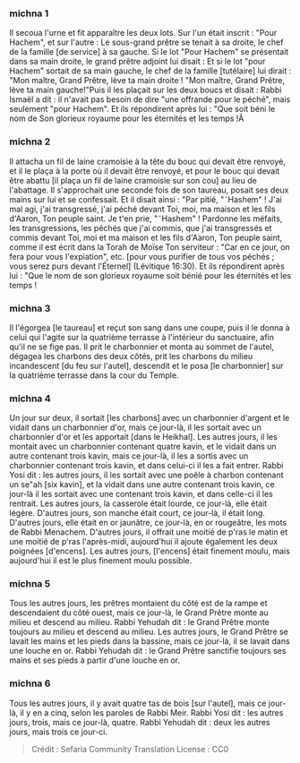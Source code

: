 
### michna 1
Il secoua l'urne et fit apparaître les deux lots. Sur l'un était inscrit : "Pour Hachem", et sur l'autre : Le sous-grand prêtre se tenait à sa droite, le chef de la famille [de service] à sa gauche. Si le lot "Pour Hachem" se présentait dans sa main droite, le grand prêtre adjoint lui disait : Et si le lot "pour Hachem" sortait de sa main gauche, le chef de la famille [tutélaire] lui dirait : "Mon maître, Grand Prêtre, lève ta main droite ! "Mon maître, Grand Prêtre, lève ta main gauche!"Puis il les plaçait sur les deux boucs et disait : Rabbi Ismaël a dit : il n'avait pas besoin de dire "une offrande pour le péché", mais seulement "pour Hachem". Et ils répondirent après lui : "Que soit béni le nom de Son glorieux royaume pour les éternités et les temps !Â

### michna 2
Il attacha un fil de laine cramoisie à la tête du bouc qui devait être renvoyé, et il le plaça à la porte où il devait être renvoyé, et pour le bouc qui devait être abattu [il plaça un fil de laine cramoisie sur son cou] au lieu de l'abattage. Il s'approchait une seconde fois de son taureau, posait ses deux mains sur lui et se confessait. Et il disait ainsi : "Par pitié, "˜Hashem" ! J'ai mal agi, j'ai transgressé, j'ai péché devant Toi, moi, ma maison et les fils d'Aaron, Ton peuple saint. Je t'en prie, "˜Hashem" ! Pardonne les méfaits, les transgressions, les péchés que j'ai commis, que j'ai transgressés et commis devant Toi, moi et ma maison et les fils d'Aaron, Ton peuple saint, comme il est écrit dans la Torah de Moïse Ton serviteur : "Car en ce jour, on fera pour vous l'expiation", etc. [pour vous purifier de tous vos péchés ; vous serez purs devant l'Éternel] (Lévitique 16:30). Et ils répondirent après lui : "Que le nom de son glorieux royaume soit bénié pour les éternités et les temps !

### michna 3
Il l'égorgea [le taureau] et reçut son sang dans une coupe, puis il le donna à celui qui l'agite sur la quatrième terrasse à l'intérieur du sanctuaire, afin qu'il ne se fige pas. Il prit le charbonnier et monta au sommet de l'autel, dégagea les charbons des deux côtés, prit les charbons du milieu incandescent [du feu sur l'autel], descendit et le posa [le charbonnier] sur la quatrième terrasse dans la cour du Temple.

### michna 4
Un jour sur deux, il sortait [les charbons] avec un charbonnier d'argent et le vidait dans un charbonnier d'or, mais ce jour-là, il les sortait avec un charbonnier d'or et les apportait [dans le Heikhal]. Les autres jours, il les montait avec un charbonnier contenant quatre kavin, et le vidait dans un autre contenant trois kavin, mais ce jour-là, il les a sortis avec un charbonnier contenant trois kavin, et dans celui-ci il les a fait entrer. Rabbi Yosi dit : les autres jours, il les sortait avec une poêle à charbon contenant un se"ah [six kavin], et la vidait dans une autre contenant trois kavin, ce jour-là il les sortait avec une contenant trois kavin, et dans celle-ci il les rentrait. Les autres jours, la casserole était lourde, ce jour-là, elle était légère. D'autres jours, son manche était court, ce jour-là, il était long. D'autres jours, elle était en or jaunâtre, ce jour-là, en or rougeâtre, les mots de Rabbi Menachem. D'autres jours, il offrait une moitié de p'ras le matin et une moitié de p'ras l'après-midi, aujourd'hui il ajoute également les deux poignées [d'encens]. Les autres jours, [l'encens] était finement moulu, mais aujourd'hui il est le plus finement moulu possible.

### michna 5
Tous les autres jours, les prêtres montaient du côté est de la rampe et descendaient du côté ouest, mais ce jour-là, le Grand Prêtre monte au milieu et descend au milieu. Rabbi Yehudah dit : le Grand Prêtre monte toujours au milieu et descend au milieu. Les autres jours, le Grand Prêtre se lavait les mains et les pieds dans la bassine, mais ce jour-là, il se lavait dans une louche en or. Rabbi Yehudah dit : le Grand Prêtre sanctifie toujours ses mains et ses pieds à partir d'une louche en or.

### michna 6
Tous les autres jours, il y avait quatre tas de bois [sur l'autel], mais ce jour-là, il y en a cinq, selon les paroles de Rabbi Meir. Rabbi Yosi dit : les autres jours, trois, mais ce jour-là, quatre. Rabbi Yehudah dit : deux les autres jours, mais trois ce jour-ci.

>Crédit : Sefaria Community Translation
>License : CC0